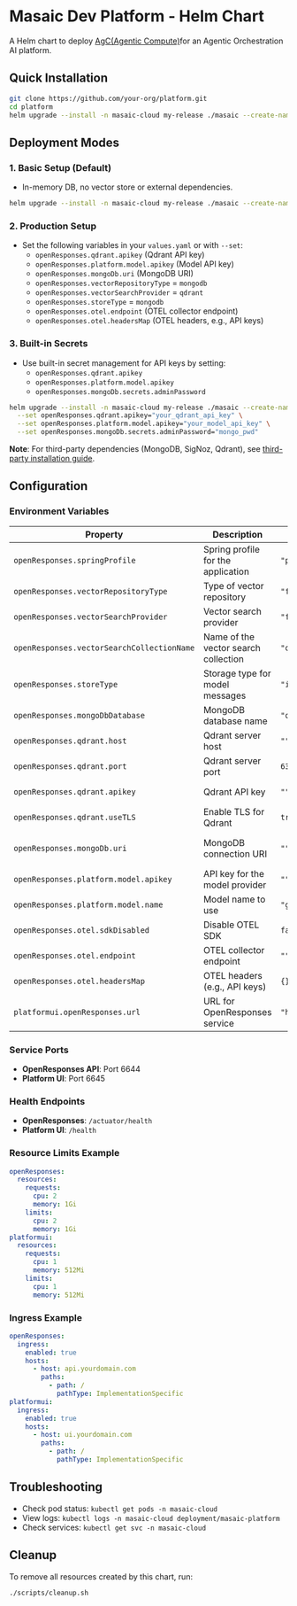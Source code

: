 # Masaic Dev Platform - Helm Chart

A Helm chart to deploy [AgC(Agentic Compute)](https://github.com/masaic-ai-platform/AgC)for an Agentic Orchestration AI platform.

## Quick Installation

```bash
git clone https://github.com/your-org/platform.git
cd platform
helm upgrade --install -n masaic-cloud my-release ./masaic --create-namespace
```

## Deployment Modes

### 1. Basic Setup (Default)
- In-memory DB, no vector store or external dependencies.
```bash
helm upgrade --install -n masaic-cloud my-release ./masaic --create-namespace
```

### 2. Production Setup
- Set the following variables in your `values.yaml` or with `--set`:
  - `openResponses.qdrant.apikey` (Qdrant API key)
  - `openResponses.platform.model.apikey` (Model API key)
  - `openResponses.mongoDb.uri` (MongoDB URI)
  - `openResponses.vectorRepositoryType` = `mongodb`
  - `openResponses.vectorSearchProvider` = `qdrant`
  - `openResponses.storeType` = `mongodb`
  - `openResponses.otel.endpoint` (OTEL collector endpoint)
  - `openResponses.otel.headersMap` (OTEL headers, e.g., API keys)

### 3. Built-in Secrets
- Use built-in secret management for API keys by setting:
  - `openResponses.qdrant.apikey`
  - `openResponses.platform.model.apikey`
  - `openResponses.mongoDb.secrets.adminPassword`
```bash
helm upgrade --install -n masaic-cloud my-release ./masaic --create-namespace \
  --set openResponses.qdrant.apikey="your_qdrant_api_key" \
  --set openResponses.platform.model.apikey="your_model_api_key" \
  --set openResponses.mongoDb.secrets.adminPassword="mongo_pwd"
```

**Note**: For third-party dependencies (MongoDB, SigNoz, Qdrant), see [third-party installation guide](./third-party/mongodb/README.md).

## Configuration

### Environment Variables

| Property | Description | Default | Options |
|----------|-------------|---------|---------|
| `openResponses.springProfile` | Spring profile for the application | `"platform"` | Always set to "platform" |
| `openResponses.vectorRepositoryType` | Type of vector repository | `"file"` | `"file"`, `"mongodb"` |
| `openResponses.vectorSearchProvider` | Vector search provider | `"file"` | `"file"`, `"qdrant"` |
| `openResponses.vectorSearchCollectionName` | Name of the vector search collection | `"openresponses"` | Custom string |
| `openResponses.storeType` | Storage type for model messages | `"in-memory"` | `"in-memory"`, `"mongodb"` |
| `openResponses.mongoDbDatabase` | MongoDB database name | `"openresponses"` | Custom string |
| `openResponses.qdrant.host` | Qdrant server host | `""` | Qdrant server URL |
| `openResponses.qdrant.port` | Qdrant server port | `6334` | Port number |
| `openResponses.qdrant.apikey` | Qdrant API key | `""` | API key string |
| `openResponses.qdrant.useTLS` | Enable TLS for Qdrant | `true` | `true`, `false` |
| `openResponses.mongoDb.uri` | MongoDB connection URI | `""` | MongoDB connection string |
| `openResponses.platform.model.apikey` | API key for the model provider | `""` | API key string |
| `openResponses.platform.model.name` | Model name to use | `"gpt-4.1-mini"` | Model identifier |
| `openResponses.otel.sdkDisabled` | Disable OTEL SDK | `false` | `true`, `false` |
| `openResponses.otel.endpoint` | OTEL collector endpoint | `""` | Collector URL |
| `openResponses.otel.headersMap` | OTEL headers (e.g., API keys) | `{}` | Key-value pairs |
| `platformui.openResponses.url` | URL for OpenResponses service | `"http://localhost:6644"` | Service URL |

### Service Ports
- **OpenResponses API**: Port 6644
- **Platform UI**: Port 6645

### Health Endpoints
- **OpenResponses**: `/actuator/health`
- **Platform UI**: `/health`

### Resource Limits Example
```yaml
openResponses:
  resources:
    requests:
      cpu: 2
      memory: 1Gi
    limits:
      cpu: 2
      memory: 1Gi
platformui:
  resources:
    requests:
      cpu: 1
      memory: 512Mi
    limits:
      cpu: 1
      memory: 512Mi
```

### Ingress Example
```yaml
openResponses:
  ingress:
    enabled: true
    hosts:
      - host: api.yourdomain.com
        paths:
          - path: /
            pathType: ImplementationSpecific
platformui:
  ingress:
    enabled: true
    hosts:
      - host: ui.yourdomain.com
        paths:
          - path: /
            pathType: ImplementationSpecific
```

## Troubleshooting
- Check pod status: `kubectl get pods -n masaic-cloud`
- View logs: `kubectl logs -n masaic-cloud deployment/masaic-platform`
- Check services: `kubectl get svc -n masaic-cloud`

## Cleanup
To remove all resources created by this chart, run:
```bash
./scripts/cleanup.sh
```
